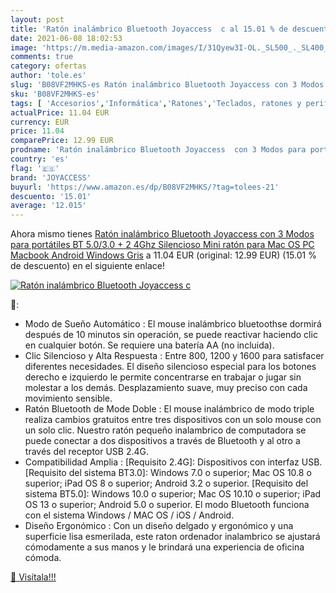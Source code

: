 ```yaml
---
layout: post
title: 'Ratón inalámbrico Bluetooth Joyaccess  c al 15.01 % de descuento'
date: 2021-06-08 18:02:53
image: 'https://m.media-amazon.com/images/I/31Qyew3I-OL._SL500_._SL400_.jpg'
comments: true
category: ofertas
author: 'tole.es'
slug: 'B08VF2MHKS-es Ratón inalámbrico Bluetooth Joyaccess con 3 Modos para...'
sku: 'B08VF2MHKS-es'
tags: [ 'Accesorios','Informática','Ratones','Teclados, ratones y periféricos de entrada','android','joyaccess', ]
actualPrice: 11.04 EUR
currency: EUR
price: 11.04
comparePrice: 12.99 EUR
prodname: 'Ratón inalámbrico Bluetooth Joyaccess  con 3 Modos para portátiles  BT 5.0/3.0 + 2 4Ghz   Silencioso Mini ratón para Mac OS  PC  Macbook  Android  Windows  Gris'
country: 'es'
flag: '🇪🇸'
brand: 'JOYACCESS'
buyurl: 'https://www.amazon.es/dp/B08VF2MHKS/?tag=tolees-21'
descuento: '15.01'
average: '12.015'
---
```


Ahora mismo tienes [Ratón inalámbrico Bluetooth Joyaccess  con 3 Modos para portátiles  BT 5.0/3.0 + 2 4Ghz   Silencioso Mini ratón para Mac OS  PC  Macbook  Android  Windows  Gris](https://www.amazon.es/dp/B08VF2MHKS/?tag=tolees-21) a 11.04 EUR (original: 12.99 EUR) (15.01 %  de descuento) en el siguiente enlace!

[![Ratón inalámbrico Bluetooth Joyaccess  c](https://m.media-amazon.com/images/I/31Qyew3I-OL._SL500_._SL400_.jpg)](https://www.amazon.es/dp/B08VF2MHKS/?tag=tolees-21)

🔎:

- Modo de Sueño Automático : El mouse inalámbrico bluetoothse dormirá después de 10 minutos sin operación, se puede reactivar haciendo clic en cualquier botón. Se requiere una batería AA (no incluida).
- Clic Silencioso y Alta Respuesta : Entre 800, 1200 y 1600 para satisfacer diferentes necesidades. El diseño silencioso especial para los botones derecho e izquierdo le permite concentrarse en trabajar o jugar sin molestar a los demás. Desplazamiento suave, muy preciso con cada movimiento sensible.
- Ratón Bluetooth de Mode Doble : El mouse inalámbrico de modo triple realiza cambios gratuitos entre tres dispositivos con un solo mouse con un solo clic. Nuestro ratón pequeño inalambrico de computadora se puede conectar a dos dispositivos a través de Bluetooth y al otro a través del receptor USB 2.4G.
- Compatibilidad Amplia : [Requisito 2.4G]: Dispositivos con interfaz USB. [Requisito del sistema BT3.0]: Windows 7.0 o superior; Mac OS 10.8 o superior; iPad OS 8 o superior; Android 3.2 o superior. [Requisito del sistema BT5.0]: Windows 10.0 o superior; Mac OS 10.10 o superior; iPad OS 13 o superior; Android 5.0 o superior. El modo Bluetooth funciona con el sistema Windows / MAC OS / iOS / Android.
- Diseño Ergonómico : Con un diseño delgado y ergonómico y una superficie lisa esmerilada, este raton ordenador inalambrico se ajustará cómodamente a sus manos y le brindará una experiencia de oficina cómoda.

[🛒 Visítala!!!](https://www.amazon.es/dp/B08VF2MHKS/?tag=tolees-21)
